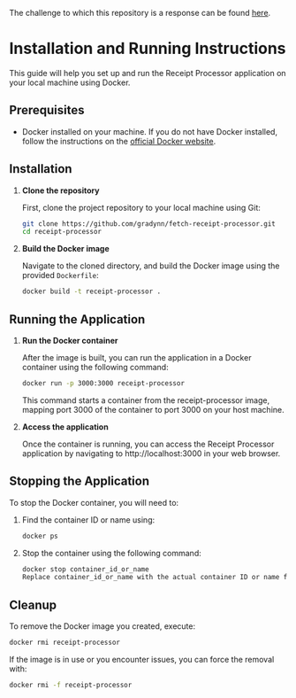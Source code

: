 The challenge to which this repository is a response can be found [here](https://github.com/fetch-rewards/receipt-processor-challenge).

# Installation and Running Instructions

This guide will help you set up and run the Receipt Processor application on your local machine using Docker.

## Prerequisites

- Docker installed on your machine. If you do not have Docker installed, follow the instructions on the [official Docker website](https://docs.docker.com/get-docker/).

## Installation

1. **Clone the repository**

   First, clone the project repository to your local machine using Git:

   ```bash
   git clone https://github.com/gradynn/fetch-receipt-processor.git
   cd receipt-processor
    ```

2. **Build the Docker image**

   Navigate to the cloned directory, and build the Docker image using the provided `Dockerfile`:

   ```bash
   docker build -t receipt-processor .
   ```

## Running the Application

1. **Run the Docker container**

    After the image is built, you can run the application in a Docker container using the following command:

    ```bash
    docker run -p 3000:3000 receipt-processor
    ```

    This command starts a container from the receipt-processor image, mapping port 3000 of the container to port 3000 on your host machine.

2. **Access the application**

   Once the container is running, you can access the Receipt Processor application by navigating to http://localhost:3000 in your web browser.

## Stopping the Application

To stop the Docker container, you will need to:

1. Find the container ID or name using:

    ```bash
    docker ps
    ```

2. Stop the container using the following command:

    ```bash
    docker stop container_id_or_name
    Replace container_id_or_name with the actual container ID or name from the docker ps output.
    ```

## Cleanup

To remove the Docker image you created, execute:

```bash
docker rmi receipt-processor
```

If the image is in use or you encounter issues, you can force the removal with:

```bash
docker rmi -f receipt-processor
```
